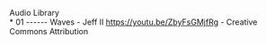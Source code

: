 Audio Library  
* 
    01 ------ Waves - Jeff II https://youtu.be/ZbyFsGMjfRg - Creative Commons Attribution

